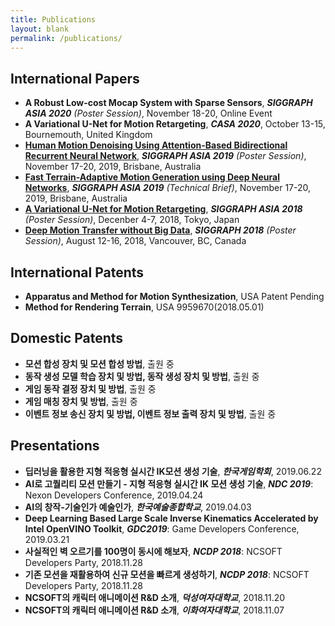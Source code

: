 ```yaml
---
title: Publications
layout: blank
permalink: /publications/
---
```


## International Papers
* **A Robust Low-cost Mocap System with Sparse Sensors**, ***SIGGRAPH ASIA 2020*** *(Poster Session)*, November 18-20, Online Event
* **A Variational U-Net for Motion Retargeting**, ***CASA 2020***, October 13-15, Bournemouth, United Kingdom
* [**Human Motion Denoising Using Attention-Based Bidirectional Recurrent Neural Network**](https://www.youtube.com/watch?v=-E_CfjWCJ6A), ***SIGGRAPH ASIA 2019*** *(Poster Session)*, November 17-20, 2019, Brisbane, Australia
* [**Fast Terrain-Adaptive Motion Generation using Deep Neural Networks**](https://www.youtube.com/watch?v=4DpwvWe9hOM), ***SIGGRAPH ASIA 2019*** *(Technical Brief)*, November 17-20, 2019, Brisbane, Australia
* [**A Variational U-Net for Motion Retargeting**](https://www.youtube.com/watch?v=Kv2ayFELxHg&t=95s), ***SIGGRAPH ASIA 2018*** *(Poster Session)*, Decenber 4-7, 2018, Tokyo, Japan
* [**Deep Motion Transfer without Big Data**](https://www.youtube.com/watch?v=hrARRDrawIQ&t=15s), ***SIGGRAPH 2018*** *(Poster Session)*, August 12-16, 2018, Vancouver, BC, Canada

## International Patents
* **Apparatus and Method for Motion Synthesization**, USA Patent Pending
* **Method for Rendering Terrain**, USA 9959670(2018.05.01)

## Domestic Patents
* **모션 합성 장치 및 모션 합성 방법**, 출원 중
* **동작 생성 모델 학습 장치 및 방법, 동작 생성 장치 및 방법**, 출원 중
* **게임 동작 결정 장치 및 방법**, 출원 중
* **게임 매칭 장치 및 방법**, 출원 중
* **이벤트 정보 송신 장치 및 방법, 이벤트 정보 출력 장치 및 방법**, 출원 중

## Presentations
* **딥러닝을 활용한 지형 적응형 실시간 IK모션 생성 기술**, ***한국게임학회***, 2019.06.22
* **AI로 고퀄리티 모션 만들기 - 지형 적응형 실시간 IK 모션 생성 기술**, ***NDC 2019***: Nexon Developers Conference, 2019.04.24
* **AI의 창작-기술인가 예술인가**, ***한국예술종합학교***, 2019.04.03
* **Deep Learning Based Large Scale Inverse Kinematics Accelerated by Intel OpenVINO Toolkit**, ***GDC2019***: Game Developers Conference, 2019.03.21
* **사실적인 벽 오르기를 100명이 동시에 해보자**, ***NCDP 2018***: NCSOFT Developers Party, 2018.11.28
* **기존 모션을 재활용하여 신규 모션을 빠르게 생성하기**, ***NCDP 2018***: NCSOFT Developers Party, 2018.11.28
* **NCSOFT의 캐릭터 애니메이션 R&D 소개**, ***덕성여자대학교***, 2018.11.20
* **NCSOFT의 캐릭터 애니메이션 R&D 소개**, ***이화여자대학교***, 2018.11.07
